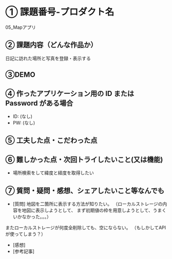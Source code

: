 # ① 課題番号-プロダクト名
05_Mapアプリ
## ② 課題内容（どんな作品か）
日記に訪れた場所と写真を登録・表示する
## ③DEMO
## ④ 作ったアプリケーション用の ID または Password がある場合
- ID: (なし)
- PW: (なし)
## ⑤ 工夫した点・こだわった点

## ⑥ 難しかった点・次回トライしたいこと(又は機能)
- 場所検索をして緯度と経度を取得したい
## ⑦ 質問・疑問・感想、シェアしたいこと等なんでも
- [質問]
地図を二箇所に表示する方法が知りたい。
（ローカルストレージの内容を地図に表示しようとして、
まず初期値の枠を用意しようとして、うまくいかなかった。。。）

またローカルストレージが何度全削除しても、空にならない。
（もしかしてAPIが使ってしまう？）
- [感想]
- [参考記事]
